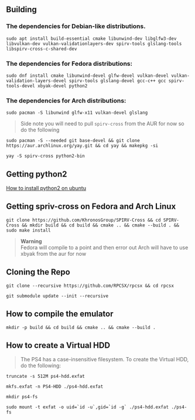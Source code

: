 ## Building


### The dependencies for Debian-like distributions.

```   
sudo apt install build-essential cmake libunwind-dev libglfw3-dev libvulkan-dev vulkan-validationlayers-dev spirv-tools glslang-tools libspirv-cross-c-shared-dev
```

### The dependencies for Fedora distributions:

```
sudo dnf install cmake libunwind-devel glfw-devel vulkan-devel vulkan-validation-layers-devel spirv-tools glslang-devel gcc-c++ gcc spirv-tools-devel xbyak-devel python2
```

### The dependencies for Arch distributions:

```
sudo pacman -S libunwind glfw-x11 vulkan-devel glslang
```
> Side note you will need to pull ``spirv-cross`` from the AUR for now so do the following
```
sudo pacman -S --needed git base-devel && git clone https://aur.archlinux.org/yay.git && cd yay && makepkg -si
```
```
yay -S spirv-cross python2-bin
```

## Getting python2 

[How to install python2 on ubuntu](https://tecadmin.net/install-python-2-7-on-ubuntu-and-linuxmint/)

## Getting spriv-cross on Fedora and Arch Linux

```
git clone https://github.com/KhronosGroup/SPIRV-Cross && cd SPIRV-Cross && mkdir build && cd build && cmake .. && cmake --build . && sudo make install
```
> **Warning** <br/>
> Fedora will compile to a point and then error out
> Arch will have to use xbyak from the aur for now

## Cloning the Repo

```
git clone --recursive https://github.com/RPCSX/rpcsx && cd rpcsx
```
```
git submodule update --init --recursive
```  
## How to compile the emulator
   
```
mkdir -p build && cd build && cmake .. && cmake --build .
```

## How to create a Virtual HDD

> The PS4 has a case-insensitive filesystem. To create the Virtual HDD, do the following:
 
```
truncate -s 512M ps4-hdd.exfat

mkfs.exfat -n PS4-HDD ./ps4-hdd.exfat

mkdir ps4-fs

sudo mount -t exfat -o uid=`id -u`,gid=`id -g` ./ps4-hdd.exfat ./ps4-fs
```
